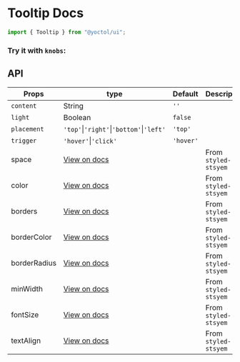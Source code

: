 # Tooltip Docs

```js
import { Tooltip } from "@yoctol/ui";
```

### Try it with `knobs`:

<!-- STORY -->

## API

| Props        | type                                                                              | Default   | Description          |
| ------------ | --------------------------------------------------------------------------------- | --------- | -------------------- |
| `content`    | String                                                                            | `''`      |                      |
| `light`      | Boolean                                                                           | `false`   |                      |
| `placement`  | `'top'`&#124;`'right'`&#124;`'bottom'`&#124;`'left'`                              | `'top'`   |                      |
| `trigger`    | `'hover'`&#124;`'click'`                                                          | `'hover'` |                      |
| space        | [View on docs](https://github.com/jxnblk/styled-system/blob/master/docs/table.md) |           | From `styled-stsyem` |
| color        | [View on docs](https://github.com/jxnblk/styled-system/blob/master/docs/table.md) |           | From `styled-stsyem` |
| borders      | [View on docs](https://github.com/jxnblk/styled-system/blob/master/docs/table.md) |           | From `styled-stsyem` |
| borderColor  | [View on docs](https://github.com/jxnblk/styled-system/blob/master/docs/table.md) |           | From `styled-stsyem` |
| borderRadius | [View on docs](https://github.com/jxnblk/styled-system/blob/master/docs/table.md) |           | From `styled-stsyem` |
| minWidth     | [View on docs](https://github.com/jxnblk/styled-system/blob/master/docs/table.md) |           | From `styled-stsyem` |
| fontSize     | [View on docs](https://github.com/jxnblk/styled-system/blob/master/docs/table.md) |           | From `styled-stsyem` |
| textAlign    | [View on docs](https://github.com/jxnblk/styled-system/blob/master/docs/table.md) |           | From `styled-stsyem` |
